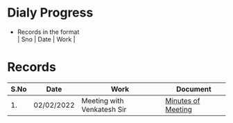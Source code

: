 # Dialy Progress 
* Records in the format  
| Sno | Date | Work |

# Records
| S.No | Date | Work | Document
|------|------|------|------|
| 1.   | 02/02/2022 | Meeting with Venkatesh Sir | [Minutes of Meeting](./MOM/20220202.md)|
  

